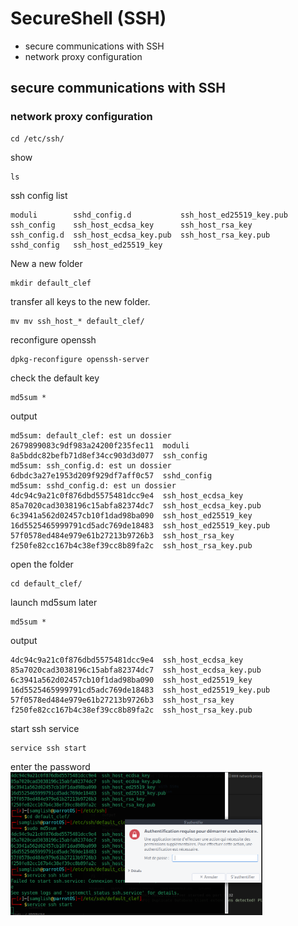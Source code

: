 # SecureShell (SSH)
* secure communications with SSH
* network proxy configuration
## secure communications with SSH
### network proxy configuration
```terminal
cd /etc/ssh/
```
show 
```terminal
ls
```
ssh config list
```output
moduli        sshd_config.d           ssh_host_ed25519_key.pub
ssh_config    ssh_host_ecdsa_key      ssh_host_rsa_key
ssh_config.d  ssh_host_ecdsa_key.pub  ssh_host_rsa_key.pub
sshd_config   ssh_host_ed25519_key
```
New a new folder
```terminal
mkdir default_clef
```
transfer all keys to the new folder.
```terminal
mv mv ssh_host_* default_clef/
```
reconfigure openssh
```terminal
dpkg-reconfigure openssh-server
```
check the default key
```terminal
md5sum *
```
output
```
md5sum: default_clef: est un dossier
2679899083c9df983a24200f235fec11  moduli
8a5bddc82befb71d8ef34cc903d3d077  ssh_config
md5sum: ssh_config.d: est un dossier
6dbdc3a27e1953d209f929df7aff0c57  sshd_config
md5sum: sshd_config.d: est un dossier
4dc94c9a21c0f876dbd5575481dcc9e4  ssh_host_ecdsa_key
85a7020cad3038196c15abfa82374dc7  ssh_host_ecdsa_key.pub
6c3941a562d02457cb10f1dad98ba090  ssh_host_ed25519_key
16d5525465999791cd5adc769de18483  ssh_host_ed25519_key.pub
57f0578ed484e979e61b27213b9726b3  ssh_host_rsa_key
f250fe82cc167b4c38ef39cc8b89fa2c  ssh_host_rsa_key.pub
```
open the folder
```terminal
cd default_clef/
```
launch md5sum later
```terminal
md5sum *
```
output
```
4dc94c9a21c0f876dbd5575481dcc9e4  ssh_host_ecdsa_key
85a7020cad3038196c15abfa82374dc7  ssh_host_ecdsa_key.pub
6c3941a562d02457cb10f1dad98ba090  ssh_host_ed25519_key
16d5525465999791cd5adc769de18483  ssh_host_ed25519_key.pub
57f0578ed484e979e61b27213b9726b3  ssh_host_rsa_key
f250fe82cc167b4c38ef39cc8b89fa2c  ssh_host_rsa_key.pub
``` 
start ssh service
```terminal
service ssh start
```
enter the password
<img src="ssh.png" width="80%">